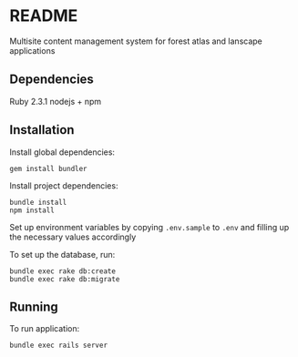 # README

Multisite content management system for forest atlas and lanscape applications

## Dependencies

Ruby 2.3.1
nodejs + npm

## Installation

Install global dependencies:

    gem install bundler

Install project dependencies:

    bundle install
    npm install

Set up environment variables by copying `.env.sample` to `.env` and filling up the necessary values accordingly

To set up the database, run:

    bundle exec rake db:create
    bundle exec rake db:migrate

## Running

To run application:

    bundle exec rails server
